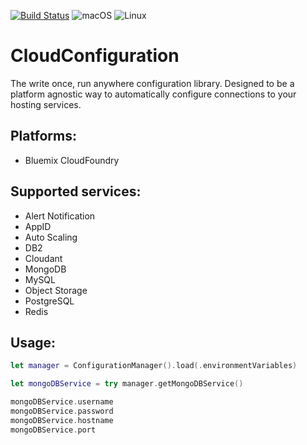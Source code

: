 [![Build Status](https://travis-ci.org/IBM-Swift/CloudConfiguration.svg?branch=master)](https://travis-ci.org/IBM-Swift/CloudConfiguration)
![macOS](https://img.shields.io/badge/os-macOS-green.svg?style=flat)
![Linux](https://img.shields.io/badge/os-linux-green.svg?style=flat)

# CloudConfiguration

The write once, run anywhere configuration library. Designed to be a platform agnostic way to automatically configure connections to your hosting services.

## Platforms:

- Bluemix CloudFoundry

## Supported services:

- Alert Notification
- AppID
- Auto Scaling
- DB2
- Cloudant
- MongoDB
- MySQL
- Object Storage
- PostgreSQL
- Redis

## Usage:

```swift
let manager = ConfigurationManager().load(.environmentVariables)

let mongoDBService = try manager.getMongoDBService()

mongoDBService.username
mongoDBService.password
mongoDBService.hostname
mongoDBService.port
```
